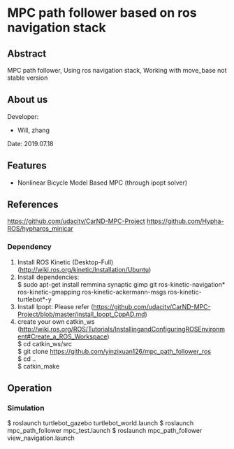 # MPC path follower based on ros navigation stack 

## Abstract
MPC path follower, Using ros navigation stack, Working with move_base
not stable version    

## About us 
Developer:   
* Will, zhang  

Date: 2019.07.18
 

## Features
* Nonlinear Bicycle Model Based MPC (through ipopt solver)  

## References  
https://github.com/udacity/CarND-MPC-Project
https://github.com/Hypha-ROS/hypharos_minicar    
  

### Dependency 
1. Install ROS Kinetic (Desktop-Full) (http://wiki.ros.org/kinetic/Installation/Ubuntu)  
2. Install dependencies:  
$ sudo apt-get install remmina synaptic gimp git ros-kinetic-navigation* ros-kinetic-gmapping ros-kinetic-ackermann-msgs ros-kinetic-turtlebot*-y  
3. Install Ipopt: Please refer (https://github.com/udacity/CarND-MPC-Project/blob/master/install_Ipopt_CppAD.md)  
4. create your own catkin_ws   
(http://wiki.ros.org/ROS/Tutorials/InstallingandConfiguringROSEnvironment#Create_a_ROS_Workspace)  
$ cd catkin_ws/src  
$ git clone https://github.com/yinzixuan126/mpc_path_follower_ros   
$ cd ..  
$ catkin_make  

## Operation
### Simulation
$ roslaunch turtlebot_gazebo turtlebot_world.launch
$ roslaunch mpc_path_follower mpc_test.launch
$ roslaunch mpc_path_follower view_navigation.launch
   
  


